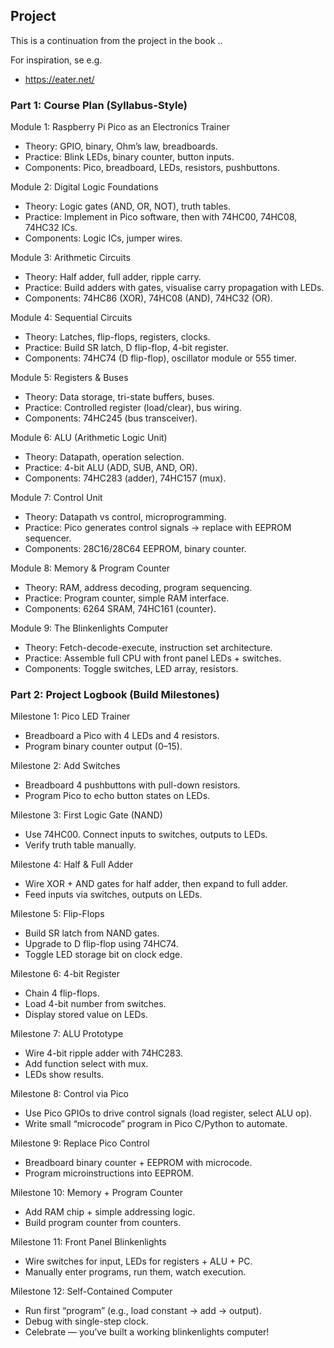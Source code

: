 
## Project

This is a continuation from the project in the book ..

For inspiration, se e.g.
* https://eater.net/


### Part 1: Course Plan (Syllabus-Style)

Module 1: Raspberry Pi Pico as an Electronics Trainer
- Theory: GPIO, binary, Ohm’s law, breadboards.
- Practice: Blink LEDs, binary counter, button inputs.
- Components: Pico, breadboard, LEDs, resistors, pushbuttons.

Module 2: Digital Logic Foundations
- Theory: Logic gates (AND, OR, NOT), truth tables.
- Practice: Implement in Pico software, then with 74HC00, 74HC08, 74HC32 ICs.
- Components: Logic ICs, jumper wires.

Module 3: Arithmetic Circuits
- Theory: Half adder, full adder, ripple carry.
- Practice: Build adders with gates, visualise carry propagation with LEDs.
- Components: 74HC86 (XOR), 74HC08 (AND), 74HC32 (OR).

Module 4: Sequential Circuits
- Theory: Latches, flip-flops, registers, clocks.
- Practice: Build SR latch, D flip-flop, 4-bit register.
- Components: 74HC74 (D flip-flop), oscillator module or 555 timer.

Module 5: Registers & Buses
- Theory: Data storage, tri-state buffers, buses.
- Practice: Controlled register (load/clear), bus wiring.
- Components: 74HC245 (bus transceiver).

Module 6: ALU (Arithmetic Logic Unit)
- Theory: Datapath, operation selection.
- Practice: 4-bit ALU (ADD, SUB, AND, OR).
- Components: 74HC283 (adder), 74HC157 (mux).

Module 7: Control Unit
- Theory: Datapath vs control, microprogramming.
- Practice: Pico generates control signals → replace with EEPROM sequencer.
- Components: 28C16/28C64 EEPROM, binary counter.

Module 8: Memory & Program Counter
- Theory: RAM, address decoding, program sequencing.
- Practice: Program counter, simple RAM interface.
- Components: 6264 SRAM, 74HC161 (counter).

Module 9: The Blinkenlights Computer
- Theory: Fetch-decode-execute, instruction set architecture.
- Practice: Assemble full CPU with front panel LEDs + switches.
- Components: Toggle switches, LED array, resistors.



### Part 2: Project Logbook (Build Milestones)

Milestone 1: Pico LED Trainer
- Breadboard a Pico with 4 LEDs and 4 resistors.
- Program binary counter output (0–15).

Milestone 2: Add Switches
- Breadboard 4 pushbuttons with pull-down resistors.
- Program Pico to echo button states on LEDs.

Milestone 3: First Logic Gate (NAND)
- Use 74HC00. Connect inputs to switches, outputs to LEDs.
- Verify truth table manually.

Milestone 4: Half & Full Adder
- Wire XOR + AND gates for half adder, then expand to full adder.
- Feed inputs via switches, outputs on LEDs.

Milestone 5: Flip-Flops
- Build SR latch from NAND gates.
- Upgrade to D flip-flop using 74HC74.
- Toggle LED storage bit on clock edge.

Milestone 6: 4-bit Register
- Chain 4 flip-flops.
- Load 4-bit number from switches.
- Display stored value on LEDs.

Milestone 7: ALU Prototype
- Wire 4-bit ripple adder with 74HC283.
- Add function select with mux.
- LEDs show results.

Milestone 8: Control via Pico
- Use Pico GPIOs to drive control signals (load register, select ALU op).
- Write small “microcode” program in Pico C/Python to automate.

Milestone 9: Replace Pico Control
- Breadboard binary counter + EEPROM with microcode.
- Program microinstructions into EEPROM.

Milestone 10: Memory + Program Counter
- Add RAM chip + simple addressing logic.
- Build program counter from counters.

Milestone 11: Front Panel Blinkenlights
- Wire switches for input, LEDs for registers + ALU + PC.
- Manually enter programs, run them, watch execution.

Milestone 12: Self-Contained Computer
- Run first “program” (e.g., load constant → add → output).
- Debug with single-step clock.
- Celebrate — you’ve built a working blinkenlights computer!
